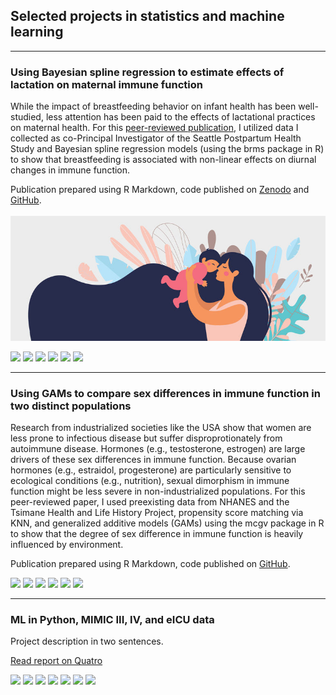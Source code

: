 ## Selected projects in statistics and machine learning

---

### Using Bayesian spline regression to estimate effects of lactation on maternal immune function

While the impact of breastfeeding behavior on infant health has been well-studied, less attention has been paid to the effects of lactational practices on maternal health. For this [peer-reviewed publication](https://www.nature.com/articles/s41598-024-54963-4), I utilized data I collected as co-Principal Investigator of the Seattle Postpartum Health Study and Bayesian spline regression models (using the brms package in R) to show that breastfeeding is associated with non-linear effects on diurnal changes in immune function.  

Publication prepared using R Markdown, code published on [Zenodo](https://doi.org/10.5281/ZENODO.10480687) and [GitHub](https://github.com/carmenhove/sphs). 
 <br>
  <br>
<img src="images/clipart_FB.jpg?raw=true" />
 <br>
 
[![](https://img.shields.io/badge/R-lightgrey?logo=R)](#) [![](https://img.shields.io/badge/RStudio-lightgrey?logo=RStudio)](#) [![](https://img.shields.io/badge/Tidyverse-lightgrey?logo=Tidyverse)](#) [![](https://img.shields.io/badge/brms-lightgrey)](#) [![](https://img.shields.io/badge/RMarkdown-lightgrey)](#) [![](https://img.shields.io/badge/GitHub-lightgrey?logo=GitHub)](#)

---

### Using GAMs to compare sex differences in immune function in two distinct populations

Research from industrialized societies like the USA show that women are less prone to infectious disease but suffer disproprotionately from autoimmune disease. Hormones (e.g., testosterone, estrogen) are large drivers of these sex differences in immune function. Because ovarian hormones (e.g., estraidol, progesterone) are particularly sensitive to ecological conditions (e.g., nutrition), sexual dimorphism in immune function might be less severe in non-industrialized populations.  For this peer-reviewed paper, I used preexisting data from NHANES and the Tsimane Health and Life History Project, propensity score matching via KNN, and generalized additive models (GAMs) using the mcgv package in R to show that the degree of sex difference in immune function is heavily influenced by environment. 

Publication prepared using R Markdown, code published on [GitHub](https://github.com/carmenhove/sex_differences). 

[![](https://img.shields.io/badge/R-lightgrey?logo=R)](#) [![](https://img.shields.io/badge/RStudio-lightgrey?logo=RStudio)](#) [![](https://img.shields.io/badge/Tidyverse-lightgrey?logo=Tidyverse)](#) [![](https://img.shields.io/badge/mgcv-lightgrey)](#) [![](https://img.shields.io/badge/RMarkdown-lightgrey)](#) [![](https://img.shields.io/badge/GitHub-lightgrey?logo=GitHub)](#)

---

### ML in Python, MIMIC III, IV, and eICU data

Project description in two sentences. 

[Read report on Quatro](https://github.com/carmenhove/sphs)

[![](https://img.shields.io/badge/SQL-lightgrey)](#) [![](https://img.shields.io/badge/R-lightgrey?logo=R)](#) [![](https://img.shields.io/badge/Python-lightgrey?logo=Python)](#) [![](https://img.shields.io/badge/GoogleBigQuery-lightgrey?logo=GoogleBigQuery)](#) [![](https://img.shields.io/badge/sklearn-lightgrey?logo=scikit-learn)](#) [![](https://img.shields.io/badge/Quatro-lightgrey)](#) [![](https://img.shields.io/badge/GitHub-lightgrey?logo=GitHub)](#)
